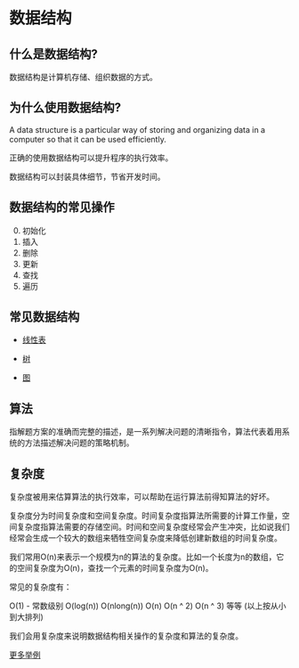 # 数据结构

## 什么是数据结构?

数据结构是计算机存储、组织数据的方式。

## 为什么使用数据结构?

A data structure is a particular way of storing and organizing data in a computer so that it can be used efficiently.

正确的使用数据结构可以提升程序的执行效率。

数据结构可以封装具体细节，节省开发时间。

## 数据结构的常见操作

0. 初始化
1. 插入
2. 删除
3. 更新
4. 查找
5. 遍历

## 常见数据结构

* [线性表](./sequence/sequence.md)

* [树](./tree/tree.md)

* [图](./gragh/gragh.md)


## 算法

指解题方案的准确而完整的描述，是一系列解决问题的清晰指令，算法代表着用系统的方法描述解决问题的策略机制。

## 复杂度

复杂度被用来估算算法的执行效率，可以帮助在运行算法前得知算法的好坏。

复杂度分为时间复杂度和空间复杂度。时间复杂度指算法所需要的计算工作量，空间复杂度指算法需要的存储空间。时间和空间复杂度经常会产生冲突，比如说我们经常会生成一个较大的数组来牺牲空间复杂度来降低创建新数组的时间复杂度。

我们常用O(n)来表示一个规模为n的算法的复杂度。比如一个长度为n的数组，它的空间复杂度为O(n)，查找一个元素的时间复杂度为O(n)。

常见的复杂度有：

O(1) - 常数级别
O(log(n))
O(nlong(n))
O(n)
O(n ^ 2)
O(n ^ 3)
等等 (以上按从小到大排列)

我们会用复杂度来说明数据结构相关操作的复杂度和算法的复杂度。

[更多举例](https://www.jianshu.com/p/f4cca5ce055a)